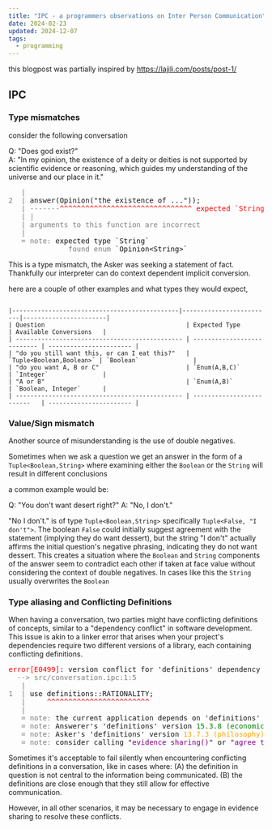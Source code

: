 ```yaml
---
title: "IPC - a programmers observations on Inter Person Communication"
date: 2024-02-23
updated: 2024-12-07
tags:
  - programming
---
```


<style>
  .error { color: red; }
  .note { color: green; }
  .evidence { color: purple; }
  .grey { color: grey; }
  .orange { color: orange; }
</style>

this blogpost was partially inspired by <https://lajili.com/posts/post-1/>

## IPC

### Type mismatches

consider the following conversation

Q: "Does god exist?" \
A: "In my opinion, the existence of a deity or deities is not supported by scientific evidence or reasoning, which guides my understanding of the universe and our place in it."

<pre class="compact-pre">
<span class="grey">   | </span>
<span class="grey">2  | </span><!--                    -->answer(Opinion("the existence of ..."));
<span class="grey">   | -------</span><span class="error">^^^^^^^^^^^^^^^^^^^^^^^^^^^^^^^ expected `String`, found `Opinion&lt;String>`</span>
<span class="grey">   | |</span>
<span class="grey">   | arguments to this function are incorrect</span>
<span class="grey">   | </span>
<span class="grey">   = note:</span> expected type `String`
<span class="grey">              <!---->found enum </span>`Opinion&lt;String>`
</pre>

This is a type mismatch, the Asker was seeking a statement of fact.
Thankfully our interpreter can do context dependent implicit conversion.

<!-- add answering in binary/boolean to an answer that expects an enumerator, "you would think the order of the enum members is determined by the order they are said in so when binary is casted to the enum false would stand for 0 and true for 1"-->

here are a couple of other examples and what types they would expect,

<pre><code>
|----------------------------------------------|-------------------------|-----------------------|
| Question                                       | Expected Type               | Available Conversions   |
| ---------------------------------------------- | --------------------------- | ----------------------- |
| "do you still want this, or can I eat this?"   | `Tuple&lt;Boolean,Boolean>` | `Boolean`               |
| "do you want A, B or C"                        | `Enum(A,B,C)`               | `Integer`               |
| "A or B"                                       | `Enum(A,B)`                 | `Boolean, Integer`      |
| ---------------------------------------------- | -------------------------   | ----------------------- |
</code></pre>

### Value/Sign mismatch

Another source of misunderstanding is the use of double negatives.

Sometimes when we ask a question we get an answer in the form of a `Tuple<Boolean,String>`
where examining either the `Boolean` or the `String` will result in different conclusions

a common example would be:

Q: "You don't want desert right?"
A: "No, I don't."

"No I don't." is of type `Tuple<Boolean,String>` specifically `Tuple<False, "I don't">`.
The boolean `False` could initially suggest agreement with the statement (implying they do want dessert),
but the string "I don't" actually affirms the initial question's negative phrasing,
indicating they do not want dessert. This creates a situation where the `Boolean` and `String`
components of the answer seem to contradict each other if taken at face value without considering
the context of double negatives. In cases like this the `String` usually overwrites the `Boolean`

### Type aliasing and Conflicting Definitions

When having a conversation, two parties might have conflicting definitions
of concepts, similar to a "dependency conflict" in software development. This
issue is akin to a linker error that arises when your project's dependencies
require two different versions of a library, each containing conflicting
definitions.

<pre class="compact-pre">
<span class="error">error[E0499]</span>: version conflict for 'definitions' dependency
<span class="grey">  --> src/conversation.ipc:1:5</span>
<span class="grey">   | </span>
<span class="grey">1  | </span><!--             -->use definitions::RATIONALITY;
<span class="grey">   | </span>    <span class="error">^^^^^^^^^^^^^^^^^^^^^^^^</span>
<span class="grey">   | </span>
<span class="grey">   = note:</span> the current application depends on 'definitions' version <span class="note">15.3.8 (economics)</span> and <span class="orange">13.7.3 (philosophy)</span>
<span class="grey">   = note:</span> Answerer's 'definitions' version <span class="note">15.3.8 (economics)</span> defines RATIONALITY as "Making decisions based on maximizing utility or benefit within constraints."
<span class="grey">   = note:</span> Asker's 'definitions' version <span class="orange">13.7.3 (philosophy)</span> defines RATIONALITY as "Being reasonable, coherent, and logical in thinking and decision-making, beyond just self-interest"
<span class="grey">   = note:</span> consider calling "<span class="evidence">evidence_sharing()</span>" or "<span class="evidence">agree_to_disagree()</span>" or explicitly specifying which version you are referencing to resolve the conflict
</pre>

Sometimes it's acceptable to fail silently when encountering conflicting definitions in a conversation, like in cases where:
(A) the definition in question is not central to the information being communicated.
(B) the definitions are close enough that they still allow for effective communication. <!--(C) Contextual understanding is sufficient for the purposes of the conversation. (D) The discussion is non-critical, and precise definitions are not crucial. (E) The conversation involves conceptual brainstorming, where flexibility in definitions can be beneficial. (F) Cultural or idiomatic expressions are being used, where meaning is derived from context.-->

However, in all other scenarios, it may be necessary to engage in evidence sharing to resolve these conflicts.

<!--Rational action if you're using the word correctly means the best action

### Evidence sharing-->
